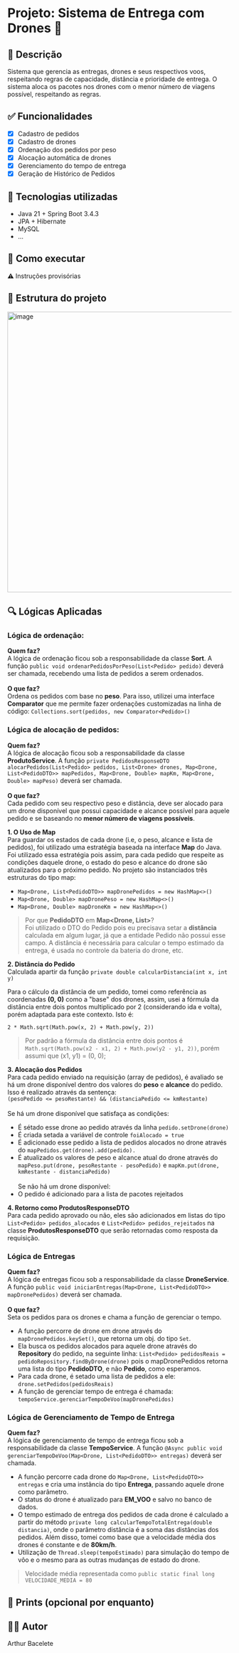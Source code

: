 # Projeto: Sistema de Entrega com Drones 🚁

## 📌 Descrição
Sistema que gerencia as entregas, drones e seus respectivos voos, respeitando regras de capacidade, distância e prioridade de entrega. O sistema aloca os pacotes nos drones com o menor número de viagens possível, respeitando as regras.

## ✅ Funcionalidades
- [x] Cadastro de pedidos
- [x] Cadastro de drones
- [x] Ordenação dos pedidos por peso
- [x] Alocação automática de drones
- [X] Gerenciamento do tempo de entrega
- [X] Geração de Histórico de Pedidos

## 🧠 Tecnologias utilizadas
- Java 21 + Spring Boot 3.4.3
- JPA + Hibernate
- MySQL
- ...

## 🚀 Como executar
⚠️ Instruções provisórias

## 📂 Estrutura do projeto
<img width="549" height="631" alt="image" src="https://github.com/user-attachments/assets/72b093c8-c645-4bd3-87f3-1fb87c2eb08e" />

## 🔍 Lógicas Aplicadas
### Lógica de ordenação:
**Quem faz?**<br>
A lógica de ordenação ficou sob a responsabilidade da classe **Sort**. A função `public void ordenarPedidosPorPeso(List<Pedido> pedido)` deverá ser chamada, recebendo uma lista de pedidos a serem ordenados.
<br><br>
**O que faz?**<br>
Ordena os pedidos com base no **peso**. Para isso, utilizei uma interface **Comparator** que me permite fazer ordenações customizadas na linha de código: `Collections.sort(pedidos, new Comparator<Pedido>()`

### Lógica de alocação de pedidos:
**Quem faz?**<br>
A lógica de alocação ficou sob a responsabilidade da classe **ProdutoService**. A função `private PedidosResponseDTO alocarPedidos(List<Pedido> pedidos, List<Drone> drones,
                               Map<Drone, List<PedidoDTO>> mapPedidos,
                               Map<Drone, Double> mapKm,
                               Map<Drone, Double> mapPeso)` deverá ser chamada. <br><br>
**O que faz?**<br>
Cada pedido com seu respectivo peso e distância, deve ser alocado para um drone disponível que possui capacidade e alcance possível para aquele pedido e se baseando no **menor número de viagens possíveis**.

**1. O Uso de Map**<br>
Para guardar os estados de cada drone (i.e, o peso, alcance e lista de pedidos), foi utilizado uma estratégia baseada na interface **Map** do Java. Foi utilizado essa estratégia pois assim, para cada pedido que respeite as condições daquele drone, o estado do peso e alcance do drone são atualizados para o próximo pedido. No projeto são instanciados três estruturas do tipo map: 

- `Map<Drone, List<PedidoDTO>> mapDronePedidos = new HashMap<>()`
- `Map<Drone, Double> mapDronePeso = new HashMap<>()`
- `Map<Drone, Double> mapDroneKm = new HashMap<>()`<br>

> Por que **PedidoDTO** em **Map<Drone, List<PedidoDTO>>**?<br>
> Foi utilizado o DTO do Pedido pois eu precisava setar a **distância** calculada em algum lugar, já que a entidade Pedido não possui esse campo. A distância é necessária para calcular o tempo estimado da entrega, é usada no controle da bateria do drone, etc. 

**2. Distância do Pedido**<br>
Calculada apartir da função `private double calcularDistancia(int x, int y)`<br>

Para o cálculo da distância de um pedido, tomei como referência as coordenadas **(0, 0)** como a "base" dos drones, assim, usei a fórmula da distância entre dois pontos multiplicado por 2 (considerando ida e volta), porém adaptada para este contexto. Isto é: <br>

`2 * Math.sqrt(Math.pow(x, 2) + Math.pow(y, 2))`

> Por padrão a fórmula da distância entre dois pontos é `Math.sqrt(Math.pow(x2 - x1, 2) + Math.pow(y2 - y1, 2))`, porém assumi que (x1, y1) = (0, 0);<br>

**3. Alocação dos Pedidos**<br>
Para cada pedido enviado na requisição (array de pedidos), é avaliado se há um drone disponível dentro dos valores do **peso** e **alcance** do pedido. Isso é realizado através da sentença: <br>
`(pesoPedido <= pesoRestante) && (distanciaPedido <= kmRestante)`<br><br>
Se há um drone disponível que satisfaça as condições: <br>
- É sétado esse drone ao pedido através da linha `pedido.setDrone(drone)`
- É criada setada a variável de controle `foiAlocado = true`
- É adicionado esse pedido a lista de pedidos alocados no drone através do `mapPedidos.get(drone).add(pedido).`
- É atualizado os valores de peso e alcance atual do drone através do `mapPeso.put(drone, pesoRestante - pesoPedido)` e `mapKm.put(drone, kmRestante - distanciaPedido)`<br><br>
Se não há um drone disponível:
- O pedido é adicionado para a lista de pacotes rejeitados

**4. Retorno como ProdutosResponseDTO**<br>
Para cada pedido aprovado ou não, eles são adicionados em listas do tipo `List<Pedido> pedidos_alocados` e `List<Pedido> pedidos_rejeitados` na classe **ProdutosResponseDTO** que serão retornadas como resposta da requisição. 

### Lógica de Entregas
**Quem faz?**<br>
A lógica de entregas ficou sob a responsabilidade da classe **DroneService**. A função `public void iniciarEntregas(Map<Drone, List<PedidoDTO>> mapDronePedidos)` deverá ser chamada.<br><br>
**O que faz?**<br>
Seta os pedidos para os drones e chama a função de gerenciar o tempo. 

- A função percorre de drone em drone através do `mapDronePedidos.keySet()`, que retorna um obj. do tipo `Set`.
- Ela busca os pedidos alocados para aquele drone através do **Repository** do pedido, na seguinte linha: `List<Pedido> pedidosReais = pedidoRepository.findByDrone(drone)` pois o mapDronePedidos retorna uma lista do tipo **PedidoDTO**, e não **Pedido**, como esperamos.
- Para cada drone, é setado uma lista de pedidos a ele: `drone.setPedidos(pedidosReais)`
- A função de gerenciar tempo de entrega é chamada: `tempoService.gerenciarTempoDeVoo(mapDronePedidos)`

### Lógica de Gerenciamento de Tempo de Entrega
**Quem faz?**<br>
A lógica de gerenciamento de tempo de entrega ficou sob a responsabilidade da classe **TempoService**. A função 
`@Async
public void gerenciarTempoDeVoo(Map<Drone, List<PedidoDTO>> entregas)` deverá ser chamada.<br>

- A função percorre cada drone do `Map<Drone, List<PedidoDTO>> entregas` e cria uma instância do tipo **Entrega**, passando aquele drone como parâmetro.
- O status do drone é atualizado para **EM_VOO** e salvo no banco de dados.
- O tempo estimado de entrega dos pedidos de cada drone é calculado a partir do método `private long calcularTempoTotalEntrega(double distancia)`, onde o parâmetro distância é a soma das distâncias dos pedidos. Além disso, tomei como base que a velocidade média dos drones é constante e de **80km/h**.
- Utilização de `Thread.sleep(tempoEstimado)` para simulação do tempo de vôo e o mesmo para as outras mudanças de estado do drone. 
> Velocidade média representada como `public static final long VELOCIDADE_MEDIA = 80`

## 📸 Prints (opcional por enquanto)

## 👨‍💻 Autor
Arthur Bacelete

